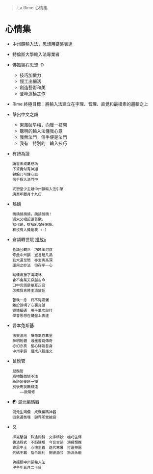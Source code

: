 > La Rime 心情集

# 心情集

  * 中州韻輸入法，思想用鍵盤表達

  * 特倫斯大學輸入法專業者

  * 佛振編程思想 :D
      * 技巧加蠻力
      * 慢工出細活
      * 創造藝術和美
      * 登峰造極之作

  * Rime 終極目標：將輸入法建立在字理、音理、直覺和最樸素的邏輯之上

  * 擊出中文之韻
      * 東風破早梅，向暖一枝開
      * 聰明的輸入法懂我心意
      * 我無法門，信手便是法門
      * 我有　特別的　輸入技巧

  * 有詩為證

        讀書未成萬卷功
        下筆竟似有神通
        鍵盤乃可傳心意
        信手探入法門中
       
        式恕堂少主題中州韻輸入法引擎
        庚寅年臘月十九日

  * 鴰鴰

        鴰鴰鴰鴰鴰，鴰鴰鴰鴰！
        週末又唱起這首歌。
        寫代碼，排解BUG好幾顆。
        有沒有人獎勵我 :-)

  * 倉頡轉世賦
    [播放»](http://v.youku.com/v_show/id_XMzg0ODE0ODY0.html )

        倉頡公轉世　巧匠出河陰
        修此中州韻　豈言是凡品
        且大道至簡　亦玄奧高深
        運用之妙法　但存乎一心
        
        縱情漁獵字海詞林
        會不會某天穿越古今
        口中言語是華夏正音
        怎教我肯將主流放任
        
        苦執一念　終不得瀟灑
        難於講明了心裏真話
        寄情編碼　用千萬次敲打
        學會思想在鍵盤上表達

  * 吾本兔斯基

        法天法地　揮毫氣吞萬里
        神明附體　潑墨書寫傳奇
        亦幻亦真　聖心降臨吾身
        中州字韻　譜成八股雄文

  * 鼠鬚管

        鼠鬚管
        爲物雖微情不淺
        新詩醉墨時一揮
        別後寄我無辭遠
        　　——歐陽修

  * ☯ 混元編碼器

        混元生兩儀　成就編碼神器
        四象運衡璣　鍵界所當披靡

  * 又

        揮毫擊鍵　殊途同歸　文字精妙　機巧生輝
        書法程式　不蹈陳規　今音古韻　演繹類推
        寄思中土　心懷主義　迭代寒暑　打造神器
        代碼不羈　指令犀利　開彼源兮　斯流永繼
        
        佛振題中州韻輸入法
        甲午年五月二十日